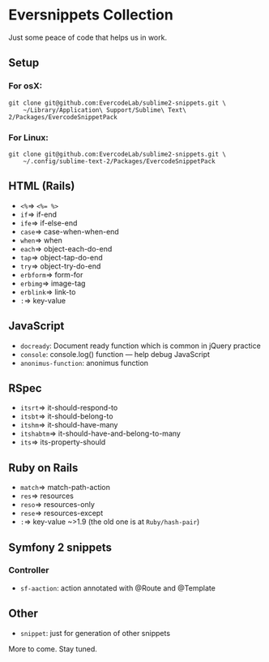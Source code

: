 # Eversnippets Collection

Just some peace of code that helps us in work.

## Setup

### For osX:

    git clone git@github.com:EvercodeLab/sublime2-snippets.git \
        ~/Library/Application\ Support/Sublime\ Text\ 2/Packages/EvercodeSnippetPack

### For Linux:

    git clone git@github.com:EvercodeLab/sublime2-snippets.git \ 
        ~/.config/sublime-text-2/Packages/EvercodeSnippetPack

## HTML (Rails)
* `<%`=>      `<%= %>`
* `if`=>      if-end  
* `ife`=>     if-else-end
* `case`=>    case-when-when-end
* `when`=>    when
* `each`=>    object-each-do-end
* `tap`=>     object-tap-do-end
* `try`=>     object-try-do-end
* `erbform`=> form-for
* `erbimg`=>  image-tag
* `erblink`=> link-to
* `:`=>       key-value

## JavaScript
* `docready`: Document ready function which is common in jQuery practice
* `console`: console.log() function — help debug JavaScript
* `anonimus-function`: anonimus function 

## RSpec
* `itsrt`=> it-should-respond-to
* `itsbt`=> it-should-belong-to
* `itshm`=> it-should-have-many
* `itshabtm`=> it-should-have-and-belong-to-many
* `its`=> its-property-should

## Ruby on Rails
* `match`=> match-path-action
* `res`=> resources
* `reso`=> resources-only
* `rese`=> resources-except
* `:`=> key-value ~>1.9 (the old one is at `Ruby/hash-pair`)

## Symfony 2 snippets
### Controller
* `sf-aaction`: action annotated with @Route and @Template


## Other
* `snippet`: just for generation of other snippets

More to come. Stay tuned.
